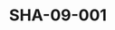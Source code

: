 ---
pid: SHA-09-001
title: SHA-09-001
language: en
collection: Sharhabil Ahmed
original_label: 
rights: Sharhabil Ahmed
location_of_original: Sharhabil Ahmed
photographer_or_studio: 
scanned_from: photograph 7.5 by 8.9
_date: '1964'
location: southern sudan
description: Sharhabil Ahmed's band and others in front of a bus
additional_notes: 
permission_display: 'yes'
on_server: 'no'
on_website: 'no'
permalink: "/archive/en/sha-09-001.html"
layout: photo-page
---